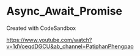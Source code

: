 # Async_Await_Promise
Created with CodeSandbox

https://www.youtube.com/watch?v=1dVoeqdDGCU&ab_channel=PatiphanPhengpao
